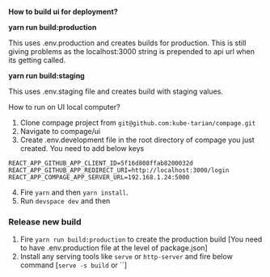 **How to build ui for deployment?**

**yarn run build:production**

This uses .env.production and creates builds for production. This is still giving problems as the localhost:3000 string
is prepended to api url when its getting called.

**yarn run build:staging**

This uses .env.staging file and creates build with staging values.

How to run on UI local computer?

1. Clone compage project from `git@github.com:kube-tarian/compage.git`
2. Navigate to compage/ui
3. Create .env.development file in the root directory of compage you just created. You need to add below keys
```
REACT_APP_GITHUB_APP_CLIENT_ID=5f16d808ffab8200032d
REACT_APP_GITHUB_APP_REDIRECT_URI=http://localhost:3000/login
REACT_APP_COMPAGE_APP_SERVER_URL=192.168.1.24:5000
```

4. Fire `yarn` and then `yarn install`.
5. Run `devspace dev` and then


### Release new build
1. Fire `yarn run build:production` to create the production build [You need to have .env.production file at the level of package.json]
2. Install any serving tools like `serve` or `http-server` and fire below command [`serve -s build` or ``]